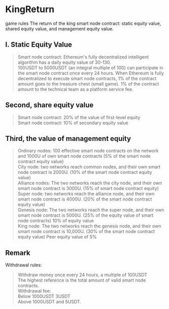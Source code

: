 # KingReturn    
game rules
The return of the king smart node contract: static equity value, shared equity value, and management equity value.    
## I. Static Equity Value    
> Smart node contract: Ethereum's fully decentralized intelligent algorithm has a daily equity value of 30-130.    
> 100USDT to 5000USDT (an integral multiple of 100) can participate in the smart node contract once every 24 hours. When Ethereum is fully decentralized to execute smart node contracts, 1% of the contract amount goes to the treasure chest (small game). 1% of the contract amount to the technical team as a platform service fee.    
## Second, share equity value    
> Smart node contract: 20% of the value of first-level equity    
> Smart node contract: 10% of secondary equity value    
## Third, the value of management equity    
> Ordinary nodes: 100 effective smart node contracts on the network and 1000U of own smart node contracts (5% of the smart node contract equity value)    
> City node: two networks reach common nodes, and their own smart node contract is 2000U. (10% of the smart node contract equity value)    
> Alliance nodes: The two networks reach the city node, and their own smart node contract is 3000U. (15% of smart node contract equity)    
> Super node: two networks reach the alliance node, and their own smart node contract is 4000U. (20% of the smart node contract equity value)    
> Genesis node: The two networks reach the super node, and their own smart node contract is 5000U. (25% of the equity value of smart node contracts) 10% of equity value   
> King node: The two networks reach the genesis node, and their own smart node contract is 10,000U. (30% of the smart node contract equity value) Peer equity value of 5%    
## Remark    
Withdrawal rules:    
> Withdraw money once every 24 hours, a multiple of 100USDT    
> The highest reference is the total amount of valid smart node contracts.    
> Withdrawal fee:    
> Below 1000USDT 3USDT    
> Above 1000USDT and 5USDT.    
